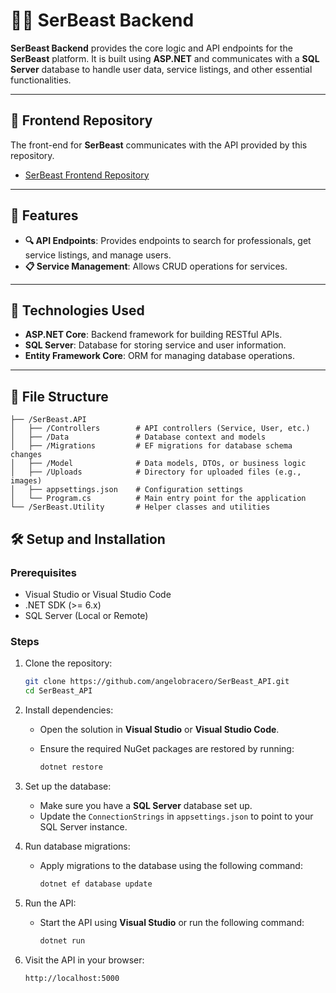 # 🦸‍♂️ SerBeast Backend

**SerBeast Backend** provides the core logic and API endpoints for the **SerBeast** platform. It is built using **ASP.NET** and communicates with a **SQL Server** database to handle user data, service listings, and other essential functionalities.

---

## 🔗 Frontend Repository

The front-end for **SerBeast** communicates with the API provided by this repository.

- [SerBeast Frontend Repository](https://github.com/angelobracero/SerBeast)

---

## 🌟 Features

- **🔍 API Endpoints**: Provides endpoints to search for professionals, get service listings, and manage users.
- **📋 Service Management**: Allows CRUD operations for services.

---

## 🚀 Technologies Used

- **ASP.NET Core**: Backend framework for building RESTful APIs.
- **SQL Server**: Database for storing service and user information.
- **Entity Framework Core**: ORM for managing database operations.

---

## 📂 File Structure

```plaintext
├── /SerBeast.API
│   ├── /Controllers        # API controllers (Service, User, etc.)
│   ├── /Data               # Database context and models
│   ├── /Migrations         # EF migrations for database schema changes
│   ├── /Model              # Data models, DTOs, or business logic
│   ├── /Uploads            # Directory for uploaded files (e.g., images)
│   ├── appsettings.json    # Configuration settings
│   └── Program.cs          # Main entry point for the application
└── /SerBeast.Utility       # Helper classes and utilities
```

## 🛠️ Setup and Installation

### Prerequisites
- Visual Studio or Visual Studio Code
- .NET SDK (>= 6.x)
- SQL Server (Local or Remote)

### Steps
1. Clone the repository:
   ```bash
   git clone https://github.com/angelobracero/SerBeast_API.git
   cd SerBeast_API
   ```
2. Install dependencies:
   - Open the solution in **Visual Studio** or **Visual Studio Code**.
   - Ensure the required NuGet packages are restored by running:
     
     ```bash
     dotnet restore
     ```

3. Set up the database:
   - Make sure you have a **SQL Server** database set up.
   - Update the `ConnectionStrings` in `appsettings.json` to point to your SQL Server instance.

4. Run database migrations:
   - Apply migrations to the database using the following command:
     
     ```bash
     dotnet ef database update
     ```

5. Run the API:
   - Start the API using **Visual Studio** or run the following command:
     
     ```bash
     dotnet run
     ```

6. Visit the API in your browser:
   ```plaintext
   http://localhost:5000
   ```


